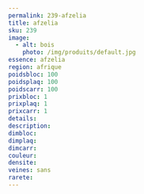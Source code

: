 ```yaml
---
permalink: 239-afzelia
title: afzelia
sku: 239
image: 
  - alt: bois
    photo: /img/produits/default.jpg
essence: afzelia
region: afrique
poidsbloc: 100
poidsplaq: 100
poidscarr: 100
prixbloc: 1
prixplaq: 1
prixcarr: 1
details: 
description: 
dimbloc: 
dimplaq: 
dimcarr: 
couleur: 
densite: 
veines: sans
rarete: 
---
```


